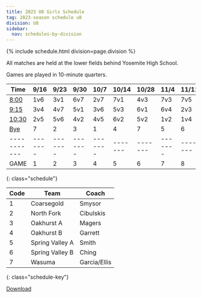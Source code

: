 ```yaml
---
title: 2023 U8 Girls Schedule
tag: 2023-season schedule u8
division: U8
sidebar:
  nav: schedules-by-division
---
```


{% include schedule.html division=page.division %}

All matches are held at the lower fields behind Yosemite High School.

Games are played in 10-minute quarters.

| Time       | 9/16  | 9/23  | 9/30  | 10/7  | 10/14 | 10/28 | 11/4  | 11/11 | 11/18
|------------|-------|-------|-------|-------|-------|-------|-------|-------|-------
|<u>8:00</u> |1v6|3v1|6v7|2v7|7v1|4v3|7v3|7v5|7v4
|<u>9:15</u> |3v4|4v7|5v1|3v6|5v3|6v1|6v4|2v3|1v3
|<u>10:30</u>|2v5|5v6|4v2|4v5|6v2|5v2|1v2|1v4|6v5
|<u>Bye</u>  |7  |2  |3  |1  |4  |7  |5  |6  |2
|-----------|-------|-------|-------|-------|-------|-------|-------|-------|-------
| GAME      | 1     | 2     | 3     | 4     | 5     | 6     | 7     | 8     | 9
{: class="schedule"}


| Code  | Team            | Coach                         
|-------|-----------------|---------------
| 1     | Coarsegold      | Smysor
| 2     | North Fork      | Cibulskis
| 3     | Oakhurst A      | Magers
| 4     | Oakhurst B      | Garrett
| 5     | Spring Valley A | Smith
| 6     | Spring Valley B | Ching
| 7     | Wasuma          | Garcia/Ellis
{: class="schedule-key"}


[Download](/schedules/2023/MAYSL-2023-U8-girls.pdf)
